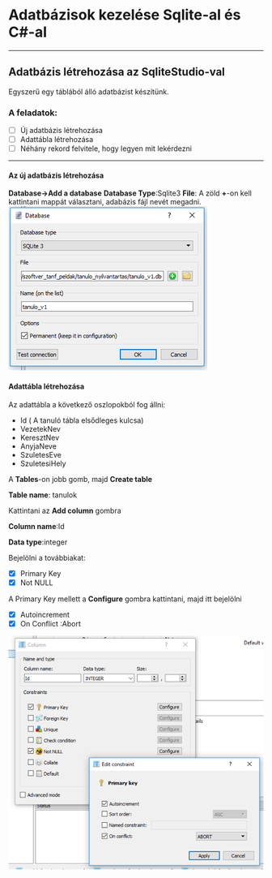 # Adatbázisok kezelése Sqlite-al és C#-al
---
## Adatbázis létrehozása az SqliteStudio-val

Egyszerű egy táblából álló adatbázist készítünk.

### A feladatok:
- [ ] Új adatbázis létrehozása
- [ ] Adattábla létrehozása
- [ ] Néhány rekord felvitele, hogy legyen mit lekérdezni
---
#### Az új adatbázis létrehozása

**Database->Add a database**
**Database Type**:Sqlite3
**File**: A zöld **+**-on kell kattintani mappát választani, adabázis fájl nevét megadni.
![Minta 1](sqlite_demo_2.png)

#### Adattábla létrehozása
Az adattábla a következő oszlopokból fog állni:
+ Id ( A tanuló tábla elsődleges kulcsa)
+ VezetekNev
+ KeresztNev
+ AnyjaNeve
+ SzuletesEve
+ SzuletesiHely

A **Tables**-on jobb gomb, majd **Create table**

**Table name**: tanulok

Kattintani az **Add column** gombra

**Column name**:Id

**Data type**:integer

Bejelölni a továbbiakat:

- [x] Primary Key
- [x] Not NULL

A Primary Key mellett a **Configure** gombra kattintani, majd itt bejelölni

- [x] Autoincrement
- [x] On Conflict :Abort

![Tábla létrehozás](table_create_1.png)










